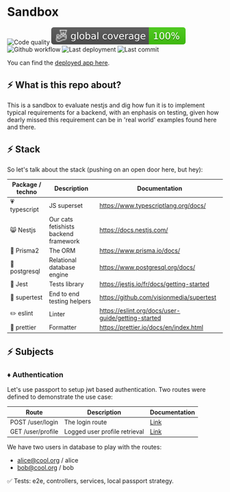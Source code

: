 # Sandbox

![Code quality](https://img.shields.io/codefactor/grade/github/jpb06/nestjs-prisma-postgres-sandbox?logo=codefactor)
![Coverage](./badges/coverage-global%20coverage.svg)
![Github workflow](https://img.shields.io/github/workflow/status/jpb06/nestjs-prisma-postgres-sandbox/checks?label=last%20workflow&logo=github-actions)
![Last deployment](https://img.shields.io/github/deployments/jpb06/nestjs-prisma-postgres-sandbox/nestjs-prisma-postgres?label=last%20deployment&logo=heroku)
![Last commit](https://img.shields.io/github/last-commit/jpb06/nestjs-prisma-postgres-sandbox?logo=git)

You can find the [deployed app here](https://nestjs-prisma-postgres.herokuapp.com).

## :zap: What is this repo about?

This is a sandbox to evaluate nestjs and dig how fun it is to implement typical requirements for a backend, with an enphasis on testing, given how dearly missed this requirement can be in 'real world' examples found here and there.

## :zap: Stack

So let's talk about the stack (pushing on an open door here, but hey):

| Package / techno             | Description                           | Documentation                                      |
| ---------------------------- | ------------------------------------- | -------------------------------------------------- |
| :heartpulse: typescript      | JS superset                           | https://www.typescriptlang.org/docs/               |
| :smile_cat: Nestjs           | Our cats fetishists backend framework | https://docs.nestjs.com/                           |
| :small_red_triangle: Prisma2 | The ORM                               | https://www.prisma.io/docs/                        |
| :elephant: postgresql        | Relational database engine            | https://www.postgresql.org/docs/                   |
| :bug: Jest                   | Tests library                         | https://jestjs.io/fr/docs/getting-started          |
| 🧪 supertest                 | End to end testing helpers            | https://github.com/visionmedia/supertest           |
| :pencil2: eslint             | Linter                                | https://eslint.org/docs/user-guide/getting-started |
| :straight_ruler: prettier    | Formatter                             | https://prettier.io/docs/en/index.html             |

## :zap: Subjects

### :diamonds: Authentication

Let's use passport to setup jwt based authentication. Two routes were defined to demonstrate the use case:

| Route             | Description                   | Documentation                                                                           |
| ----------------- | ----------------------------- | --------------------------------------------------------------------------------------- |
| POST /user/login  | The login route               | [Link](https://nestjs-prisma-postgres.herokuapp.com/#/users/UsersController_login)      |
| GET /user/profile | Logged user profile retrieval | [Link](https://nestjs-prisma-postgres.herokuapp.com/#/users/UsersController_getProfile) |

We have two users in database to play with the routes:

- alice@cool.org / alice
- bob@cool.org / bob

:white_check_mark: Tests: e2e, controllers, services, local passport strategy.
